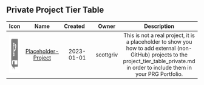 ## Private Project Tier Table

| Icon | Name | Created&nbsp;&nbsp;&nbsp;&nbsp; | Owner | Description | Category | Technology&nbsp; | Tier | Order |
| :---: | :---: | :---: | :---: | :---: | :---: | :---: | :---: | :---: | 
| <a href="https://github.com/scottgriv/PRG-Personal-Repository-Guidelines/blob/main/categories/table_generator_guide.md" target="_blank" class="icon-container"><img src="../docs/images/private_repos/Placeholder-Icon.png" width="100" height="100" alt="Platinum"></a> | <a href="https://github.com/scottgriv/PRG-Personal-Repository-Guidelines/blob/main/categories/table_generator_guide.md" target="_blank">Placeholder-Project</a> | 2023-01-01 | scottgriv | This is not a real project, it is a placeholder to show you how to add external (non-GitHub) projects to the project_tier_table_private.md in order to include them in your PRG Portfolio. | Mobile Application | iOS, Swift, SwiftUI, Core Data | Platinum | 0 |
